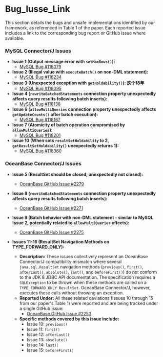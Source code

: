 # Bug_Iusse_Link

This section details the bugs and unsafe implementations identified by our framework, as referenced in Table 1 of the paper. Each reported issue includes a link to the corresponding bug report or GitHub issue where available.

### MySQL Connector/J Issues

*   **Issue 1 (Output message error with `setMaxRows()`):**
    *   [MySQL Bug #118079](https://bugs.mysql.com/bug.php?id=118079)
*   **Issue 2 (Illegal value with `executeBatch()` on non-DML statement):**
    *   [MySQL Bug #118234](https://bugs.mysql.com/bug.php?id=118234)
*   **Issue 3 (Unexpected exception with `getHoldability()`): 这个18年**
    *   [MySQL Bug #118095](https://bugs.mysql.com/bug.php?id=118095)
*   **Issue 4 (`rewriteBatchedStatements` connection property unexpectedly affects query results following batch inserts):**
    *   [MySQL Bug #118138](https://bugs.mysql.com/bug.php?id=118138)
*   **Issue 6 (`allowMultiQueries` connection property unexpectedly affects `getUpdateCounts()` after batch execution):**
    *   [MySQL Bug #118167](https://bugs.mysql.com/bug.php?id=118167)
*   **Issue 7 (Atomicity of batch operation compromised by `allowMultiQueries`):**
    *   [MySQL Bug #118201](https://bugs.mysql.com/bug.php?id=118201)
*   **Issue 10 (When sets `resultSetHoldability` to 2, `getResultSetHoldability()` unexpectedly returns 1):**
    *   [MySQL Bug #118360](https://bugs.mysql.com/bug.php?id=118360)

### OceanBase Connector/J Issues

*   **Issue 5 (ResultSet should be closed, unexpectedly not closed):**
    *   [OceanBase GitHub Issue #2279](https://github.com/oceanbase/oceanbase/issues/2279)
*   **Issue 8 (`rewriteBatchedStatements` connection property unexpectedly affects query results following batch inserts):**
    *   [OceanBase GitHub Issue #2271](https://github.com/oceanbase/oceanbase/issues/2271)
*   **Issue 9 (Batch behavior with non-DML statement - similar to MySQL Issue 2, potentially related to `allowMultiQueries` effects):**
    *   [OceanBase GitHub Issue #2275](https://github.com/oceanbase/oceanbase/issues/2275)


*   **Issues 11-16 (ResultSet Navigation Methods on TYPE_FORWARD_ONLY):**
    *   **Description:** These issues collectively represent an OceanBase Connector/J compatibility mismatch where several `java.sql.ResultSet` navigation methods (`previous()`, `first()`, `afterLast()`, `absolute()`, `last()`, and `beforeFirst()`) do not conform to the JDK 8 JDBC API documentation. The specification requires a `SQLException` to be thrown when these methods are called on a `TYPE_FORWARD_ONLY ResultSet`. OceanBase Connector/J, however, executes these calls without throwing an exception.
    *   **Reported Under:** All these related deviations (Issues 10 through 15 from our paper's Table 1) were reported and are being tracked under a single GitHub issue:
        *   [OceanBase GitHub Issue #2253](https://github.com/oceanbase/oceanbase/issues/2253)
    *   **Specific methods covered by this issue include:**
        *   Issue 10: `previous()`
        *   Issue 11: `first()`
        *   Issue 12: `afterLast()`
        *   Issue 13: `absolute()`
        *   Issue 14: `last()`
        *   Issue 15: `beforeFirst()`
